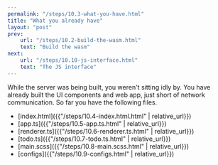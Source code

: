 ```yaml
---
permalink: "/steps/10.3-what-you-have.html"
title: "What you already have"
layout: "post"
prev: 
    url: "/steps/10.2-build-the-wasm.html"
    text: "Build the wasm"
next: 
    url: "/steps/10.10-js-interface.html"
    text: "The JS interface"
---
```

<div class="explain">
While the server was being built, you weren't sitting idly by. You have already built the UI components and web app, just short of network communication. So far you have the following files.
</div>

- [index.html]({{"/steps/10.4-index.html.html" | relative_url}})
- [app.ts]({{"/steps/10.5-app.ts.html" | relative_url}})
- [renderer.ts]({{"/steps/10.6-renderer.ts.html" | relative_url}})
- [todo.ts]({{"/steps/10.7-todo.ts.html" | relative_url}})  
- [main.scss]({{"/steps/10.8-main.scss.html" | relative_url}})  
- [configs]({{"/steps/10.9-configs.html" | relative_url}})
